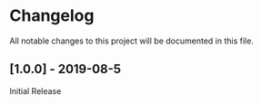 # Changelog

All notable changes to this project will be documented in this file.

## [1.0.0] - 2019-08-5

Initial Release
